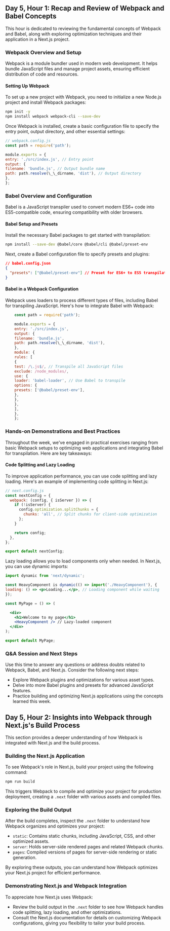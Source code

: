 ## Day 5, Hour 1: Recap and Review of Webpack and Babel Concepts

This hour is dedicated to reviewing the fundamental concepts of Webpack and Babel, along with exploring optimization techniques and their application in a Next.js project.

### Webpack Overview and Setup

Webpack is a module bundler used in modern web development. It helps bundle JavaScript files and manage project assets, ensuring efficient distribution of code and resources.

#### Setting Up Webpack

To set up a new project with Webpack, you need to initialize a new Node.js project and install Webpack packages:

```bash
npm init -y
npm install webpack webpack-cli --save-dev
```

Once Webpack is installed, create a basic configuration file to specify the entry point, output directory, and other essential settings:

```jsx
// webpack.config.js
const path = require('path');

module.exports = {
entry: './src/index.js', // Entry point
output: {
filename: 'bundle.js', // Output bundle name
path: path.resolve(\_\_dirname, 'dist'), // Output directory
},
};
```

### Babel Overview and Configuration

Babel is a JavaScript transpiler used to convert modern ES6+ code into ES5-compatible code, ensuring compatibility with older browsers.

#### Babel Setup and Presets

Install the necessary Babel packages to get started with transpilation:

```bash
npm install --save-dev @babel/core @babel/cli @babel/preset-env
```

Next, create a Babel configuration file to specify presets and plugins:

```json
// babel.config.json
{
  "presets": ["@babel/preset-env"] // Preset for ES6+ to ES5 transpilation
}
```

#### Babel in a Webpack Configuration

Webpack uses loaders to process different types of files, including Babel for transpiling JavaScript. Here's how to integrate Babel with Webpack:

```jsx
    const path = require('path');

    module.exports = {
    entry: './src/index.js',
    output: {
    filename: 'bundle.js',
    path: path.resolve(\_\_dirname, 'dist'),
    },
    module: {
    rules: [
    {
    test: /\.js$/, // Transpile all JavaScript files
    exclude: /node_modules/,
    use: {
    loader: 'babel-loader', // Use Babel to transpile
    options: {
    presets: ['@babel/preset-env'],
    },
    },
    },
    ],
    },
    };
```

### Hands-on Demonstrations and Best Practices

Throughout the week, we've engaged in practical exercises ranging from basic Webpack setups to optimizing web applications and integrating Babel for transpilation. Here are key takeaways:

#### Code Splitting and Lazy Loading

To improve application performance, you can use code splitting and lazy loading. Here's an example of implementing code splitting in Next.js:

```jsx
// next.config.js
const nextConfig = {
  webpack: (config, { isServer }) => {
    if (!isServer) {
      config.optimization.splitChunks = {
        chunks: 'all', // Split chunks for client-side optimization
      };
    }

    return config;
  },
};

export default nextConfig;
```

Lazy loading allows you to load components only when needed. In Next.js, you can use dynamic imports:

```jsx
import dynamic from 'next/dynamic';

const HeavyComponent is dynamic(() => import('./HeavyComponent'), {
loading: () => <p>Loading...</p>, // Loading component while waiting
});

const MyPage = () => (

  <div>
    <h1>Welcome to my page</h1>
    <HeavyComponent /> // Lazy-loaded component
  </div>
);

export default MyPage;
```

### Q&A Session and Next Steps

Use this time to answer any questions or address doubts related to Webpack, Babel, and Next.js. Consider the following next steps:

- Explore Webpack plugins and optimizations for various asset types.
- Delve into more Babel plugins and presets for advanced JavaScript features.
- Practice building and optimizing Next.js applications using the concepts learned this week.

## Day 5, Hour 2: Insights into Webpack through Next.js's Build Process

This section provides a deeper understanding of how Webpack is integrated with Next.js and the build process.

### Building the Next.js Application

To see Webpack's role in Next.js, build your project using the following command:

```bash
npm run build
```

This triggers Webpack to compile and optimize your project for production deployment, creating a `.next` folder with various assets and compiled files.

### Exploring the Build Output

After the build completes, inspect the `.next` folder to understand how Webpack organizes and optimizes your project:

- `static`: Contains static chunks, including JavaScript, CSS, and other optimized assets.
- `server`: Holds server-side rendered pages and related Webpack chunks.
- `pages`: Compiled versions of pages for server-side rendering or static generation.

By exploring these outputs, you can understand how Webpack optimizes your Next.js project for efficient performance.

### Demonstrating Next.js and Webpack Integration

To appreciate how Next.js uses Webpack:

- Review the build output in the `.next` folder to see how Webpack handles code splitting, lazy loading, and other optimizations.
- Consult the Next.js documentation for details on customizing Webpack configurations, giving you flexibility to tailor your build process.
